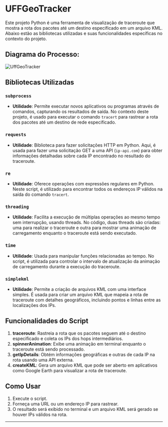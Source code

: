 # UFFGeoTracker

Este projeto Python é uma ferramenta de visualização de traceroute que mostra a rota dos pacotes até um destino especificado em um arquivo KML. Abaixo estão as bibliotecas utilizadas e suas funcionalidades específicas no contexto do projeto.

## Diagrama do Processo:
![UffGeoTracker](https://github.com/lucasmagalhaes021/redes_2024_1/assets/148398476/6f0bfc16-23fb-4ab3-8a1b-22083930f7db)

## Bibliotecas Utilizadas

### `subprocess`
- **Utilidade**: Permite executar novos aplicativos ou programas através de comandos, capturando os resultados de saída. No contexto deste projeto, é usado para executar o comando `tracert` para rastrear a rota dos pacotes até um destino de rede especificado.

### `requests`
- **Utilidade**: Biblioteca para fazer solicitações HTTP em Python. Aqui, é usada para fazer uma solicitação GET a uma API (`ip-api.com`) para obter informações detalhadas sobre cada IP encontrado no resultado do traceroute.

### `re`
- **Utilidade**: Oferece operações com expressões regulares em Python. Neste script, é utilizado para encontrar todos os endereços IP válidos na saída do comando `tracert`.

### `threading`
- **Utilidade**: Facilita a execução de múltiplas operações ao mesmo tempo sem interrupção, usando threads. No código, duas threads são criadas: uma para realizar o traceroute e outra para mostrar uma animação de carregamento enquanto o traceroute está sendo executado.

### `time`
- **Utilidade**: Usada para manipular funções relacionadas ao tempo. No script, é utilizada para controlar o intervalo de atualização da animação de carregamento durante a execução do traceroute.

### `simplekml`
- **Utilidade**: Permite a criação de arquivos KML com uma interface simples. É usada para criar um arquivo KML que mapeia a rota de traceroute com detalhes geográficos, incluindo pontos e linhas entre as localizações dos IPs.

## Funcionalidades do Script

1. **traceroute**: Rastreia a rota que os pacotes seguem até o destino especificado e coleta os IPs dos hops intermediários.
2. **spinnerAnimation**: Exibe uma animação em terminal enquanto o traceroute está sendo processado.
3. **getIpDetails**: Obtém informações geográficas e outras de cada IP na rota usando uma API externa.
4. **createKML**: Gera um arquivo KML que pode ser aberto em aplicativos como Google Earth para visualizar a rota de traceroute.

## Como Usar

1. Execute o script.
2. Forneça uma URL ou um endereço IP para rastrear.
3. O resultado será exibido no terminal e um arquivo KML será gerado se houver IPs válidos na rota.
   
---
